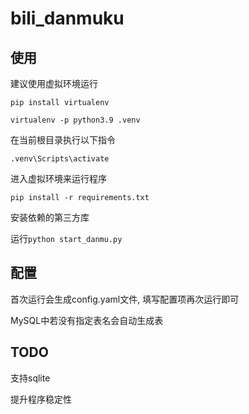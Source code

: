 # bili_danmuku

## 使用

建议使用虚拟环境运行

`pip install virtualenv`

`virtualenv -p python3.9 .venv`

在当前根目录执行以下指令

``.venv\Scripts\activate``

进入虚拟环境来运行程序

``pip install -r requirements.txt``

安装依赖的第三方库

运行``python start_danmu.py``

## 配置

首次运行会生成config.yaml文件, 填写配置项再次运行即可

MySQL中若没有指定表名会自动生成表

## TODO

支持sqlite

提升程序稳定性
